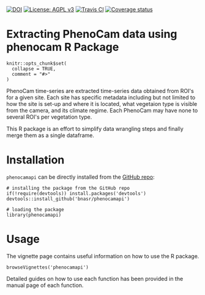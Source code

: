 [![DOI](https://zenodo.org/badge/DOI/10.5281/zenodo.1464365.svg)](https://doi.org/10.5281/zenodo.1464365) 
[![License: AGPL v3](https://img.shields.io/badge/License-AGPL%20v3-blue.svg)](https://www.gnu.org/licenses/agpl-3.0) 
[![Travis CI](https://travis-ci.org/bnasr/phenocam.svg?branch=master)](https://travis-ci.org/bnasr/phenocam) 
[![Coverage status](https://codecov.io/gh/bnasr/phenocam/branch/master/graph/badge.svg)](https://codecov.io/github/bnasr/phenocam?branch=master) 


# Extracting PhenoCam data using phenocam R Package 

```{r}
knitr::opts_chunk$set(
  collapse = TRUE,
  comment = "#>"
)
```

PhenoCam time-series are extracted time-series data obtained from ROI's for a given site. 
Each site has specific metadata including but not limited to how the site is set-up and where it is located, what vegetaion type is visible from the camera, and its climate regime. Each PhenoCam may have none to several ROI's per vegetation type. 

This R package is an effort to simplify data wrangling steps and finally merge them as a single dataframe.

# Installation
`phenocamapi` can be directly installed from the [GitHub repo](https://github.com/bnasr/phenocamapi):
```{r}
# installing the package from the GitHub repo
if(!require(devtools)) install.packages('devtools')
devtools::install_github('bnasr/phenocamapi')

# loading the package
library(phenocamapi)
```


# Usage
The vignette page contains useful information on how to use the R package.
```{r}
browseVignettes('phenocamapi')
```

Detailed guides on how to use each function has been provided in the manual page of each function.


